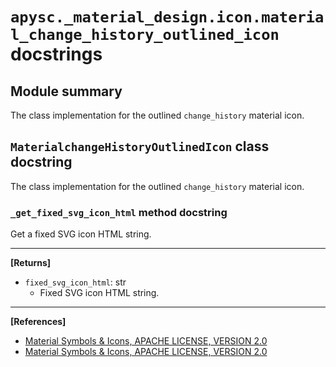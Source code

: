 # `apysc._material_design.icon.material_change_history_outlined_icon` docstrings

## Module summary

The class implementation for the outlined `change_history` material icon.

## `MaterialchangeHistoryOutlinedIcon` class docstring

The class implementation for the outlined `change_history` material icon.

### `_get_fixed_svg_icon_html` method docstring

Get a fixed SVG icon HTML string.<hr>

**[Returns]**

- `fixed_svg_icon_html`: str
  - Fixed SVG icon HTML string.

<hr>

**[References]**

- [Material Symbols & Icons, APACHE LICENSE, VERSION 2.0](https://fonts.google.com/icons?icon.size=24&icon.color=%23e8eaed)
- [Material Symbols & Icons, APACHE LICENSE, VERSION 2.0](https://www.apache.org/licenses/LICENSE-2.0.html)